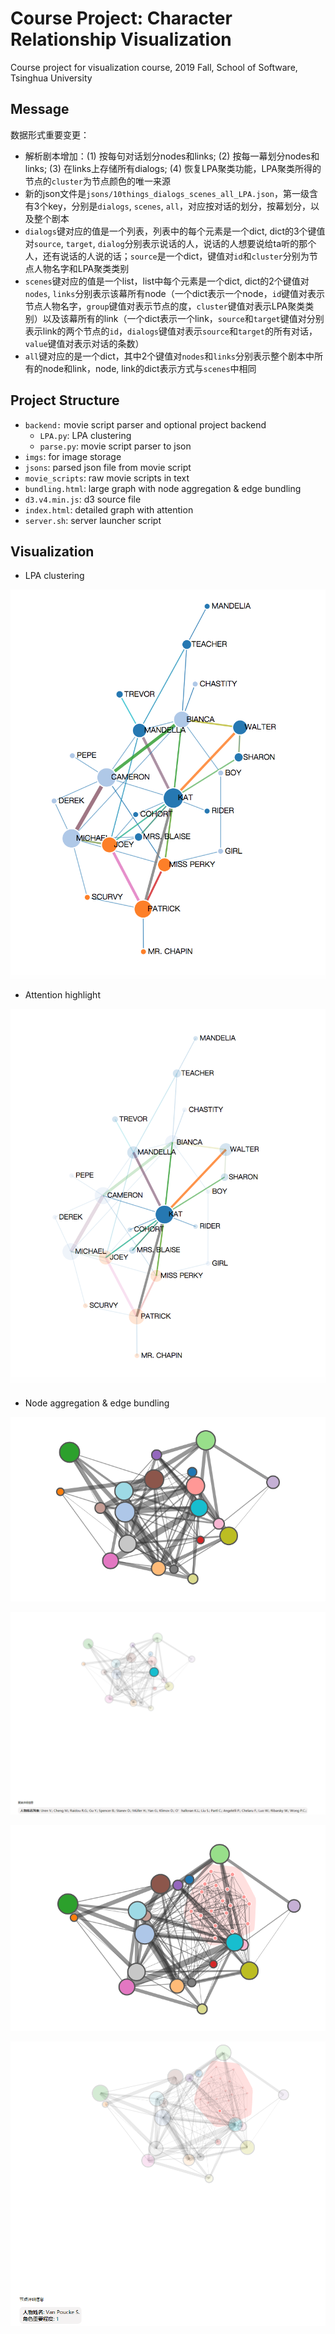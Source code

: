# Course Project: Character Relationship Visualization
Course project for visualization course, 2019 Fall, School of Software, Tsinghua University
## Message
数据形式重要变更：
- 解析剧本增加：(1) 按每句对话划分nodes和links; (2) 按每一幕划分nodes和links; (3) 在links上存储所有dialogs; (4) 恢复LPA聚类功能，LPA聚类所得的节点的`cluster`为节点颜色的唯一来源
- 新的json文件是`jsons/10things_dialogs_scenes_all_LPA.json`，第一级含有3个key，分别是`dialogs`, `scenes`, `all`，对应按对话的划分，按幕划分，以及整个剧本
- `dialogs`键对应的值是一个列表，列表中的每个元素是一个dict, dict的3个键值对`source`, `target`, `dialog`分别表示说话的人，说话的人想要说给ta听的那个人，还有说话的人说的话；`source`是一个dict，键值对`id`和`cluster`分别为节点人物名字和LPA聚类类别
- `scenes`键对应的值是一个list，list中每个元素是一个dict, dict的2个键值对`nodes`, `links`分别表示该幕所有node（一个dict表示一个node，`id`键值对表示节点人物名字，`group`键值对表示节点的度，`cluster`键值对表示LPA聚类类别）以及该幕所有的link（一个dict表示一个link，`source`和`target`键值对分别表示link的两个节点的`id`，`dialogs`键值对表示`source`和`target`的所有对话，`value`键值对表示对话的条数）
- `all`键对应的是一个dict，其中2个键值对`nodes`和`links`分别表示整个剧本中所有的node和link，node, link的dict表示方式与`scenes`中相同
## Project Structure
- `backend:` movie script parser and optional project backend
    - `LPA.py`: LPA clustering 
    - `parse.py`: movie script parser to json
- `imgs`: for image storage
- `jsons`: parsed json file from movie script
- `movie_scripts`: raw movie scripts in text
- `bundling.html`: large graph with node aggregation & edge bundling
- `d3.v4.min.js`: d3 source file
- `index.html`: detailed graph with attention
- `server.sh`: server launcher script
## Visualization
- LPA clustering

![lpa](./imgs/LPA_clustering.png)
- Attention highlight

![attention](./imgs/Attention.png)
- Node aggregation & edge bundling

![large_graph_clusters](./imgs/large_graph_clusters.png)

![large_graph_click_cluster](./imgs/large_graph_click_cluster.png)

![large_graph_nodes](./imgs/large_graph_detail.png)

![large_graph_click_node](./imgs/large_graph_click_node.png)